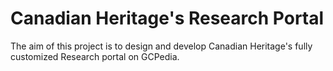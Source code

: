 # Canadian Heritage's Research Portal
The aim of this project is to design and develop Canadian Heritage's fully customized Research portal on GCPedia. 
